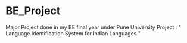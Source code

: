 # BE_Project
Major Project done in my BE final year under Pune University
Project : " Language Identification System for Indian Languages "
